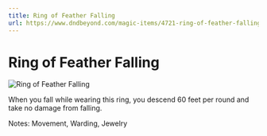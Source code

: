 ```yaml
---
title: Ring of Feather Falling
url: https://www.dndbeyond.com/magic-items/4721-ring-of-feather-falling
---
```


# Ring of Feather Falling

![Ring of Feather Falling](ring-of-feather-falling.png)

When you fall while wearing this ring, you descend 60 feet per round and take no damage from falling.

Notes: Movement, Warding, Jewelry